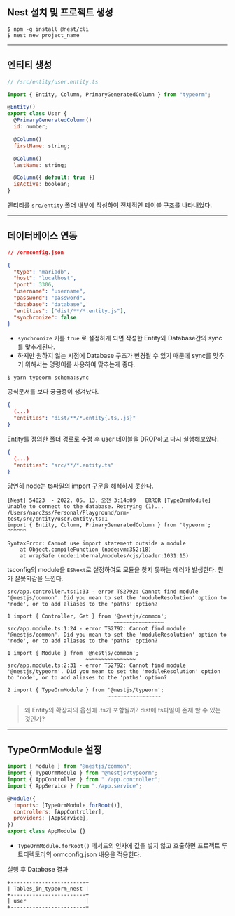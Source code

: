 ## Nest 설치 및 프로젝트 생성

```shell
$ npm -g install @nest/cli
$ nest new project_name
```

---

## 엔티티 생성

```js
// /src/entity/user.entity.ts

import { Entity, Column, PrimaryGeneratedColumn } from "typeorm";

@Entity()
export class User {
  @PrimaryGeneratedColumn()
  id: number;

  @Column()
  firstName: string;

  @Column()
  lastName: string;

  @Column({ default: true })
  isActive: boolean;
}
```

엔티티를 `src/entity` 폴더 내부에 작성하여 전체적인 테이블 구조를 나타내었다.

---

## 데이터베이스 연동

```json
// /ormconfig.json

{
  "type": "mariadb",
  "host": "localhost",
  "port": 3306,
  "username": "username",
  "password": "password",
  "database": "database",
  "entities": ["dist/**/*.entity.js"],
  "synchronize": false
}
```

- `synchronize` 키를 `true` 로 설정하게 되면 작성한 Entity와 Database간의 sync를 맞추게된다.
- 하지만 원하지 않는 시점에 Database 구조가 변경될 수 있기 때문에 sync를 맞추기 위해서는 명령어를 사용하여 맞추는게 좋다.

```shell
$ yarn typeorm schema:sync
```

공식문서를 보다 궁금증이 생겨났다.

```json
{
  (...)
  "entities": "dist/**/*.entity{.ts,.js}"
}
```

Entity를 정의한 폴더 경로로 수정 후 user 테이블을 DROP하고 다시 실행해보았다.

```json
{
  (...)
  "entities": "src/**/*.entity.ts"
}
```

당연히 node는 ts파일의 import 구문을 해석하지 못한다.

```shell
[Nest] 54023  - 2022. 05. 13. 오전 3:14:09   ERROR [TypeOrmModule] Unable to connect to the database. Retrying (1)...
/Users/narc2ss/Personal/Playground/orm-test/src/entity/user.entity.ts:1
import { Entity, Column, PrimaryGeneratedColumn } from 'typeorm';
^^^^^^

SyntaxError: Cannot use import statement outside a module
    at Object.compileFunction (node:vm:352:18)
    at wrapSafe (node:internal/modules/cjs/loader:1031:15)
```

tsconfig의 module을 `ESNext`로 설정하여도 모듈을 찾지 못하는 에러가 발생한다. 뭔가 잘못되감을 느낀다.

```shell
src/app.controller.ts:1:33 - error TS2792: Cannot find module '@nestjs/common'. Did you mean to set the 'moduleResolution' option to 'node', or to add aliases to the 'paths' option?

1 import { Controller, Get } from '@nestjs/common';
                                  ~~~~~~~~~~~~~~~~
src/app.module.ts:1:24 - error TS2792: Cannot find module '@nestjs/common'. Did you mean to set the 'moduleResolution' option to 'node', or to add aliases to the 'paths' option?

1 import { Module } from '@nestjs/common';
                         ~~~~~~~~~~~~~~~~
src/app.module.ts:2:31 - error TS2792: Cannot find module '@nestjs/typeorm'. Did you mean to set the 'moduleResolution' option to 'node', or to add aliases to the 'paths' option?

2 import { TypeOrmModule } from '@nestjs/typeorm';
                                ~~~~~~~~~~~~~~~~~
```

> 왜 Entity의 확장자의 옵션에 .ts가 포함될까? dist에 ts파일이 존재 할 수 있는 것인가?

---

## TypeOrmModule 설정

```js
import { Module } from "@nestjs/common";
import { TypeOrmModule } from "@nestjs/typeorm";
import { AppController } from "./app.controller";
import { AppService } from "./app.service";

@Module({
  imports: [TypeOrmModule.forRoot()],
  controllers: [AppController],
  providers: [AppService],
})
export class AppModule {}
```

- `TypeOrmModule.forRoot()` 메서드의 인자에 값을 넣지 않고 호출하면 프로젝트 루트디렉토리의 ormconfig.json 내용을 적용한다.

실행 후 Database 결과

```shell
+------------------------+
| Tables_in_typeorm_nest |
+------------------------+
| user                   |
+------------------------+
```

